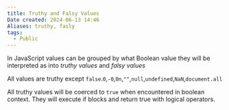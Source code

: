 ```yaml
---
title: Truthy and Falsy Values
Date created: 2024-06-13 14:46
Aliases: truthy, fasly
tags: 
  - Public
---
```


In JavaScript values can be grouped by what Boolean value they will be interpreted as into *truthy values* and *falsy values*

All values are truthy except `false`.`0`,`-0`,`0n`,`""`,`null`,`undefined`,`NaN`,`document.all`

All truthy values will be coerced to `true` when encountered in boolean context. They will execute if blocks and return true with logical operators.